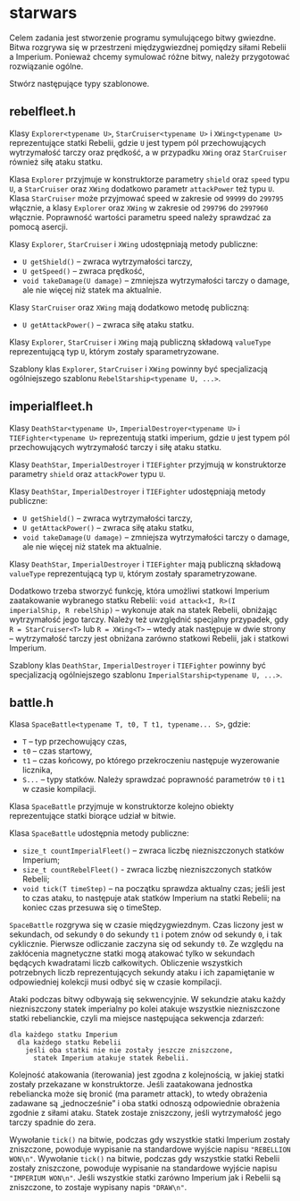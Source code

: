 # starwars
Celem zadania jest stworzenie programu symulującego bitwy gwiezdne. Bitwa
rozgrywa się w przestrzeni międzygwiezdnej pomiędzy siłami Rebelii a Imperium.
Ponieważ chcemy symulować różne bitwy, należy przygotować rozwiązanie ogólne.

Stwórz następujące typy szablonowe.

## rebelfleet.h

Klasy `Explorer<typename U>`, `StarCruiser<typename U>` i `XWing<typename U>`
reprezentujące statki Rebelii, gdzie `U` jest typem pól przechowujących
wytrzymałość tarczy oraz prędkość, a w przypadku `XWing` oraz `StarCruiser` również
siłę ataku statku.

Klasa `Explorer` przyjmuje w konstruktorze parametry `shield` oraz `speed` typu `U`,
a `StarCruiser` oraz `XWing` dodatkowo parametr `attackPower` też typu `U`. Klasa `StarCruiser` może przyjmować speed w zakresie od `99999` do `299795` włącznie, a klasy `Explorer` oraz `XWing` w zakresie od `299796` do `2997960` włącznie. Poprawność wartości parametru speed należy sprawdzać za pomocą asercji.

Klasy `Explorer`, `StarCruiser` i `XWing` udostępniają metody publiczne:
 - `U getShield()` – zwraca wytrzymałości tarczy,
 - `U getSpeed()` – zwraca prędkość,
 - `void takeDamage(U damage)` – zmniejsza wytrzymałości tarczy o damage, ale nie więcej niż statek ma aktualnie.

Klasy `StarCruiser` oraz `XWing` mają dodatkowo metodę publiczną:
 - `U getAttackPower()` – zwraca siłę ataku statku.

Klasy `Explorer`, `StarCruiser` i `XWing` mają publiczną składową `valueType`
reprezentującą typ `U`, którym zostały sparametryzowane.

Szablony klas `Explorer`, `StarCruiser` i `XWing` powinny być specjalizacją
ogólniejszego szablonu `RebelStarship<typename U, ...>`.

## imperialfleet.h

Klasy `DeathStar<typename U>`, `ImperialDestroyer<typename U>`
i `TIEFighter<typename U>` reprezentują statki imperium, gdzie `U` jest typem pól przechowujących wytrzymałość tarczy i siłę ataku statku.

Klasy `DeathStar`, `ImperialDestroyer` i `TIEFighter` przyjmują w konstruktorze
parametry `shield` oraz `attackPower` typu `U`.

Klasy `DeathStar`, `ImperialDestroyer` i `TIEFighter` udostępniają metody publiczne:
- `U getShield()` – zwraca wytrzymałości tarczy,
- `U getAttackPower()` – zwraca siłę ataku statku,
- `void takeDamage(U damage)` – zmniejsza wytrzymałości tarczy o damage, ale nie
więcej niż statek ma aktualnie.

Klasy `DeathStar`, `ImperialDestroyer` i `TIEFighter` mają publiczną składową
`valueType` reprezentującą typ `U`, którym zostały sparametryzowane.

Dodatkowo trzeba stworzyć funkcję, która umożliwi statkowi Imperium zaatakowanie
wybranego statku Rebelii:
`void attack<I, R>(I imperialShip, R rebelShip)` – wykonuje atak na statek
Rebelii, obniżając wytrzymałość jego tarczy. Należy też uwzględnić specjalny
przypadek, gdy `R = StarCruiser<T>` lub `R = XWing<T>` – wtedy atak następuje w dwie strony – wytrzymałość tarczy jest obniżana zarówno statkowi Rebelii, jak
i statkowi Imperium.

Szablony klas `DeathStar`, `ImperialDestroyer` i `TIEFighter` powinny być
specjalizacją ogólniejszego szablonu `ImperialStarship<typename U, ...>`.

## battle.h

Klasa `SpaceBattle<typename T, t0, T t1, typename... S>`, gdzie:
- `T` – typ przechowujący czas,
- `t0` – czas startowy,
- `t1` – czas końcowy, po którego przekroczeniu następuje wyzerowanie licznika,
- `S...` – typy statków.
Należy sprawdzać poprawność parametrów `t0` i `t1` w czasie kompilacji.

Klasa `SpaceBattle` przyjmuje w konstruktorze kolejno obiekty reprezentujące
statki biorące udział w bitwie.

Klasa `SpaceBattle` udostępnia metody publiczne:
- `size_t countImperialFleet()` – zwraca liczbę niezniszczonych statków Imperium;
- `size_t countRebelFleet()` - zwraca liczbę niezniszczonych statków Rebelii;
- `void tick(T timeStep)` – na początku sprawdza aktualny czas; jeśli jest to
czas ataku, to następuje atak statków Imperium na statki Rebelii; na koniec czas
przesuwa się o timeStep.

`SpaceBattle` rozgrywa się w czasie międzygwiezdnym. Czas liczony jest
w sekundach, od sekundy `0` do sekundy `t1` i potem znów od sekundy `0`, i tak
cyklicznie. Pierwsze odliczanie zaczyna się od sekundy `t0`. Ze względu na
zakłócenia magnetyczne statki mogą atakować tylko w sekundach będących
kwadratami liczb całkowitych. Obliczenie wszystkich potrzebnych liczb
reprezentujących sekundy ataku i ich zapamiętanie w odpowiedniej kolekcji musi
odbyć się w czasie kompilacji.

Ataki podczas bitwy odbywają się sekwencyjnie. W sekundzie ataku każdy
niezniszczony statek imperialny po kolei atakuje wszystkie niezniszczone statki
rebelianckie, czyli ma miejsce następująca sekwencja zdarzeń:

```
dla każdego statku Imperium
  dla każdego statku Rebelii
    jeśli oba statki nie nie zostały jeszcze zniszczone,
      statek Imperium atakuje statek Rebelii.
```

Kolejność atakowania (iterowania) jest zgodna z kolejnością, w jakiej statki
zostały przekazane w konstruktorze. Jeśli zaatakowana jednostka rebeliancka może
się bronić (ma parametr attack), to wtedy obrażenia zadawane są
„jednocześnie” i oba statki odnoszą odpowiednie obrażenia zgodnie z siłami ataku.
Statek zostaje zniszczony, jeśli wytrzymałość jego tarczy spadnie do zera.

Wywołanie `tick()` na bitwie, podczas gdy wszystkie statki Imperium zostały
zniszczone, powoduje wypisanie na standardowe wyjście napisu ``"REBELLION WON\n"``.
Wywołanie `tick()` na bitwie, podczas gdy wszystkie statki Rebelii zostały
zniszczone, powoduje wypisanie na standardowe wyjście napisu ``"IMPERIUM WON\n"``.
Jeśli wszystkie statki zarówno Imperium jak i Rebelii są zniszczone, to zostaje
wypisany napis ``"DRAW\n"``.
